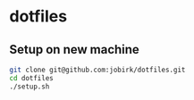 # dotfiles

## Setup on new machine

```bash
git clone git@github.com:jobirk/dotfiles.git
cd dotfiles
./setup.sh
```
